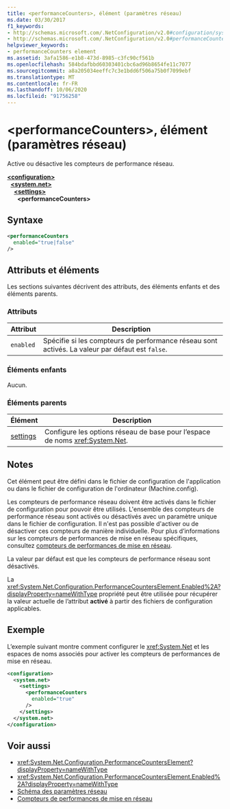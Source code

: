 ```yaml
---
title: <performanceCounters>, élément (paramètres réseau)
ms.date: 03/30/2017
f1_keywords:
- http://schemas.microsoft.com/.NetConfiguration/v2.0#configuration/system.net/settings/performanceCounters
- http://schemas.microsoft.com/.NetConfiguration/v2.0#performanceCounters
helpviewer_keywords:
- performanceCounters element
ms.assetid: 3afa1586-e1b8-473d-8985-c3fc90cf561b
ms.openlocfilehash: 584bdafbbd60303401cbc6ad96b8654fe11c7077
ms.sourcegitcommit: a8a205034eeffc7c3e1bdd6f506a75b0f7099ebf
ms.translationtype: MT
ms.contentlocale: fr-FR
ms.lasthandoff: 10/06/2020
ms.locfileid: "91756258"
---
```

# <a name="performancecounters-element-network-settings"></a>\<performanceCounters>, élément (paramètres réseau)

Active ou désactive les compteurs de performance réseau.  

[**\<configuration>**](../configuration-element.md)\
&nbsp;&nbsp;[**\<system.net>**](system-net-element-network-settings.md)\
&nbsp;&nbsp;&nbsp;&nbsp;[**\<settings>**](settings-element-network-settings.md)\
&nbsp;&nbsp;&nbsp;&nbsp;&nbsp;&nbsp;**\<performanceCounters>**

## <a name="syntax"></a>Syntaxe  
  
```xml  
<performanceCounters  
  enabled="true|false"  
/>  
```  
  
## <a name="attributes-and-elements"></a>Attributs et éléments  

 Les sections suivantes décrivent des attributs, des éléments enfants et des éléments parents.  
  
### <a name="attributes"></a>Attributs  
  
|Attribut|Description|  
|---------------|-----------------|  
|`enabled`|Spécifie si les compteurs de performance réseau sont activés. La valeur par défaut est `false`.|  
  
### <a name="child-elements"></a>Éléments enfants  

 Aucun.  
  
### <a name="parent-elements"></a>Éléments parents  
  
|Élément|Description|  
|-------------|-----------------|  
|[settings](settings-element-network-settings.md)|Configure les options réseau de base pour l’espace de noms <xref:System.Net>.|  
  
## <a name="remarks"></a>Notes  

 Cet élément peut être défini dans le fichier de configuration de l'application ou dans le fichier de configuration de l'ordinateur (Machine.config).  
  
 Les compteurs de performance réseau doivent être activés dans le fichier de configuration pour pouvoir être utilisés. L'ensemble des compteurs de performance réseau sont activés ou désactivés avec un paramètre unique dans le fichier de configuration. Il n'est pas possible d'activer ou de désactiver ces compteurs de manière individuelle. Pour plus d’informations sur les compteurs de performances de mise en réseau spécifiques, consultez [compteurs de performances de mise en réseau](../../../debug-trace-profile/performance-counters.md#networking-performance-counters).  
  
 La valeur par défaut est que les compteurs de performance réseau sont désactivés.  
  
 La <xref:System.Net.Configuration.PerformanceCountersElement.Enabled%2A?displayProperty=nameWithType> propriété peut être utilisée pour récupérer la valeur actuelle de l’attribut **activé** à partir des fichiers de configuration applicables.  
  
## <a name="example"></a>Exemple  

 L’exemple suivant montre comment configurer le <xref:System.Net> et les espaces de noms associés pour activer les compteurs de performances de mise en réseau.  
  
```xml  
<configuration>  
  <system.net>  
    <settings>  
      <performanceCounters  
        enabled="true"  
      />  
    </settings>  
  </system.net>  
</configuration>  
```  
  
## <a name="see-also"></a>Voir aussi

- <xref:System.Net.Configuration.PerformanceCountersElement?displayProperty=nameWithType>
- <xref:System.Net.Configuration.PerformanceCountersElement.Enabled%2A?displayProperty=nameWithType>
- [Schéma des paramètres réseau](index.md)
- [Compteurs de performances de mise en réseau](../../../debug-trace-profile/performance-counters.md#networking-performance-counters)
